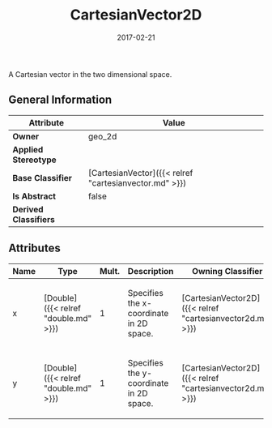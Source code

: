 ﻿---
title: CartesianVector2D
toc: false
type: specs
date: "2017-02-21"
draft: false
specification: VEC
version: 1.1.3
documentType: "Recommendation"
elementType: Class
classes:
  - CartesianVector2D
menu_name: vec-1.1.3
---
<p> A Cartesian vector in the two dimensional space.      </p>

## General Information

| Attribute               | Value |
|-------------------------|-------|
| **Owner**               | geo_2d |
| **Applied Stereotype**  |   |
| **Base Classifier**     | [CartesianVector]({{< relref "cartesianvector.md" >}})<br/>  |
| **Is Abstract**         | false |
| **Derived Classifiers** |   |

## Attributes
|  Name  |  Type  |  Mult.  |  Description  |  Owning Classifier  |
|--------|--------|---------|---------------|--------------|
|x | [Double]({{< relref "double.md" >}}) | 1 | <p> Specifies the x-coordinate in 2D space.      </p> | [CartesianVector2D]({{< relref "cartesianvector2d.md" >}}) |
|y | [Double]({{< relref "double.md" >}}) | 1 | <p> Specifies the y-coordinate in 2D space.      </p> | [CartesianVector2D]({{< relref "cartesianvector2d.md" >}}) |

